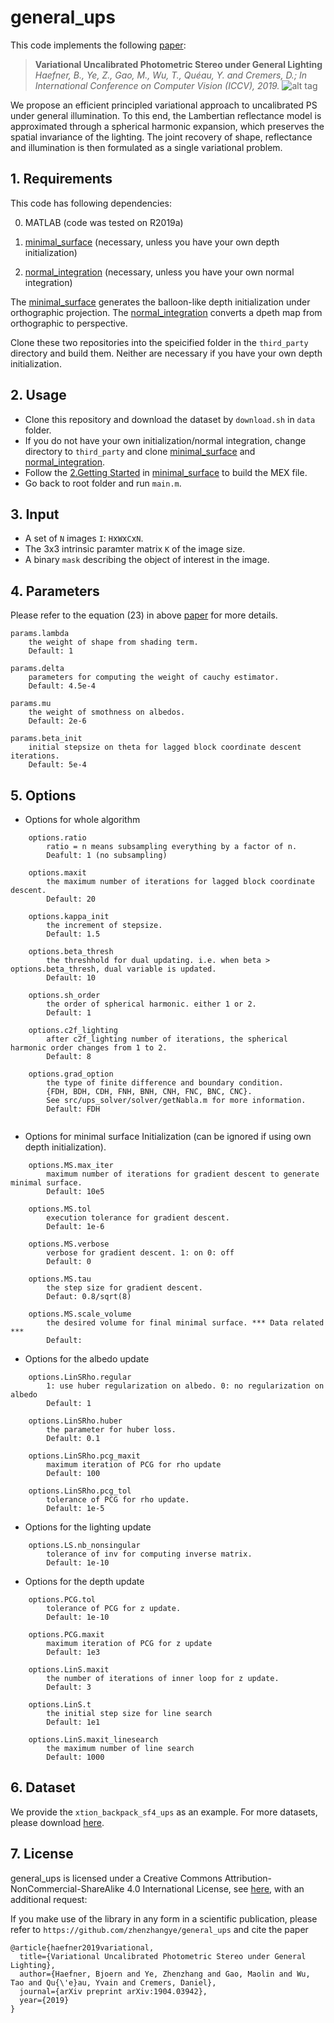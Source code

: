 # general_ups
This code implements the following [paper](https://vision.in.tum.de/_media/spezial/bib/haefner2019.pdf):

> **Variational Uncalibrated Photometric Stereo under General Lighting**
> *Haefner, B., Ye, Z., Gao, M., Wu, T., Quéau, Y. and Cremers, D.; In International Conference on Computer Vision (ICCV), 2019.*
![alt tag](https://vision.in.tum.de/_media/spezial/bib/haefner2019.png)

We propose an efficient principled variational approach to uncalibrated PS under general illumination. To this end, the Lambertian reflectance model is approximated through a spherical harmonic expansion, which preserves the spatial invariance of the lighting. The joint recovery of shape, reflectance and illumination is then formulated as a single variational problem.

## 1. Requirements

This code has following dependencies:

0) MATLAB (code was tested on R2019a)

1) [minimal_surface](https://github.com/zhenzhangye/minimal_surface) (necessary, unless you have your own depth initialization)

2) [normal_integration](https://github.com/zhenzhangye/orthonormal_to_perspective) (necessary, unless you have your own normal integration)

The [minimal_surface](https://github.com/zhenzhangye/minimal_surface) generates the balloon-like depth initialization under orthographic projection. The [normal_integration](https://github.com/zhenzhangye/orthonormal_to_perspective) converts a dpeth map from orthographic to perspective. 

Clone these two repositories into the speicified folder in the `third_party` directory and build them. Neither are necessary if you have your own depth initialization.

## 2. Usage

- Clone this repository and download the dataset by `download.sh` in `data` folder.
- If you do not have your own initialization/normal integration, change directory to `third_party` and clone [minimal_surface](https://github.com/zhenzhangye/minimal_surface) and [normal_integration](https://github.com/zhenzhangye/orthonormal_to_perspective).
- Follow the [2.Getting Started](https://github.com/zhenzhangye/minimal_surface#2-getting-started) in [minimal_surface](https://github.com/zhenzhangye/minimal_surface) to build the MEX file.
- Go back to root folder and run `main.m`.

## 3. Input

- A set of `N` images `I`: `H`x`W`x`C`x`N`.
- The 3x3 intrinsic paramter matrix `K` of the image size.
- A binary `mask` describing the object of interest in the image.

## 4. Parameters
Please refer to the equation (23) in above [paper](https://vision.in.tum.de/_media/spezial/bib/haefner2019.pdf) for more details.
```
params.lambda
    the weight of shape from shading term.
    Default: 1
    
params.delta
    parameters for computing the weight of cauchy estimator.
    Default: 4.5e-4
    
params.mu
    the weight of smothness on albedos.
    Default: 2e-6
    
params.beta_init
    initial stepsize on theta for lagged block coordinate descent iterations.
    Default: 5e-4
```

## 5. Options
* Options for whole algorithm
```
    options.ratio
        ratio = n means subsampling everything by a factor of n.
        Deafult: 1 (no subsampling)
    
    options.maxit
        the maximum number of iterations for lagged block coordinate descent.
        Default: 20
    
    options.kappa_init
        the increment of stepsize.
        Default: 1.5
      
    options.beta_thresh
        the threshhold for dual updating. i.e. when beta > options.beta_thresh, dual variable is updated.
        Default: 10
      
    options.sh_order
        the order of spherical harmonic. either 1 or 2.
        Default: 1
      
    options.c2f_lighting
        after c2f_lighting number of iterations, the spherical harmonic order changes from 1 to 2.
        Default: 8
      
    options.grad_option
        the type of finite difference and boundary condition.
        {FDH, BDH, CDH, FNH, BNH, CNH, FNC, BNC, CNC}. 
        See src/ups_solver/solver/getNabla.m for more information.
        Default: FDH
      
```
* Options for minimal surface Initialization (can be ignored if using own depth initialization).
```
    options.MS.max_iter
        maximum number of iterations for gradient descent to generate minimal surface.
        Default: 10e5
      
    options.MS.tol
        execution tolerance for gradient descent.
        Default: 1e-6
      
    options.MS.verbose
        verbose for gradient descent. 1: on 0: off
        Default: 0
      
    options.MS.tau
        the step size for gradient descent.
        Defaut: 0.8/sqrt(8)
      
    options.MS.scale_volume
        the desired volume for final minimal surface. *** Data related ***
        Default: 
```
* Options for the albedo update
```
    options.LinSRho.regular     
        1: use huber regularization on albedo. 0: no regularization on albedo
        Default: 1
 
    options.LinSRho.huber       
        the parameter for huber loss.
        Default: 0.1
        
    options.LinSRho.pcg_maxit  
        maximum iteration of PCG for rho update
        Default: 100     
        
    options.LinSRho.pcg_tol    
        tolerance of PCG for rho update.
        Default: 1e-5
```
* Options for the lighting update
```
    options.LS.nb_nonsingular
        tolerance of inv for computing inverse matrix.
        Default: 1e-10
```
* Options for the depth update
```
    options.PCG.tol
        tolerance of PCG for z update.
        Default: 1e-10   
    
    options.PCG.maxit   
        maximum iteration of PCG for z update
        Default: 1e3

    options.LinS.maxit
        the number of iterations of inner loop for z update.
        Default: 3                 
    
    options.LinS.t                  
        the initial step size for line search
        Default: 1e1
    
    options.LinS.maxit_linesearch        
        the maximum number of line search
        Default: 1000
```
## 6. Dataset
We provide the `xtion_backpack_sf4_ups` as an example. For more datasets, please download [here](https://vision.in.tum.de/data/datasets/photometricdepthsr).

## 7. License
general_ups is licensed under a Creative Commons Attribution-NonCommercial-ShareAlike 4.0 International License, see [here](http://creativecommons.org/licenses/by-nc-sa/4.0/), with an additional request:

If you make use of the library in any form in a scientific publication, please refer to `https://github.com/zhenzhangye/general_ups` and cite the paper

```
@article{haefner2019variational,
  title={Variational Uncalibrated Photometric Stereo under General Lighting},
  author={Haefner, Bjoern and Ye, Zhenzhang and Gao, Maolin and Wu, Tao and Qu{\'e}au, Yvain and Cremers, Daniel},
  journal={arXiv preprint arXiv:1904.03942},
  year={2019}
}
```
